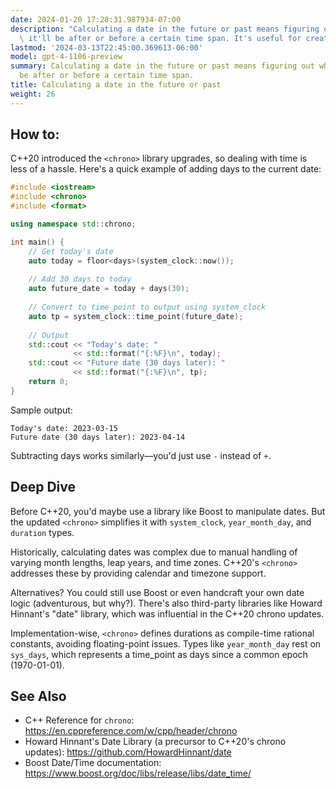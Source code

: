 ```yaml
---
date: 2024-01-20 17:28:31.987934-07:00
description: "Calculating a date in the future or past means figuring out what date\
  \ it'll be after or before a certain time span. It's useful for creating reminders,\u2026"
lastmod: '2024-03-13T22:45:00.369613-06:00'
model: gpt-4-1106-preview
summary: Calculating a date in the future or past means figuring out what date it'll
  be after or before a certain time span.
title: Calculating a date in the future or past
weight: 26
---
```


## How to:
C++20 introduced the `<chrono>` library upgrades, so dealing with time is less of a hassle. Here's a quick example of adding days to the current date:

```C++
#include <iostream>
#include <chrono>
#include <format>

using namespace std::chrono;

int main() {
    // Get today's date
    auto today = floor<days>(system_clock::now());
    
    // Add 30 days to today
    auto future_date = today + days(30);
    
    // Convert to time_point to output using system_clock
    auto tp = system_clock::time_point(future_date);
    
    // Output
    std::cout << "Today's date: "
              << std::format("{:%F}\n", today);
    std::cout << "Future date (30 days later): "
              << std::format("{:%F}\n", tp);
    return 0;
}
```

Sample output:
```
Today's date: 2023-03-15
Future date (30 days later): 2023-04-14
```

Subtracting days works similarly—you'd just use `-` instead of `+`.

## Deep Dive
Before C++20, you'd maybe use a library like Boost to manipulate dates. But the updated `<chrono>` simplifies it with `system_clock`, `year_month_day`, and `duration` types.

Historically, calculating dates was complex due to manual handling of varying month lengths, leap years, and time zones. C++20's `<chrono>` addresses these by providing calendar and timezone support.

Alternatives? You could still use Boost or even handcraft your own date logic (adventurous, but why?). There's also third-party libraries like Howard Hinnant's "date" library, which was influential in the C++20 chrono updates.

Implementation-wise, `<chrono>` defines durations as compile-time rational constants, avoiding floating-point issues. Types like `year_month_day` rest on `sys_days`, which represents a time_point as days since a common epoch (1970-01-01).

## See Also
- C++ Reference for `chrono`: https://en.cppreference.com/w/cpp/header/chrono
- Howard Hinnant's Date Library (a precursor to C++20's chrono updates): https://github.com/HowardHinnant/date
- Boost Date/Time documentation: https://www.boost.org/doc/libs/release/libs/date_time/
